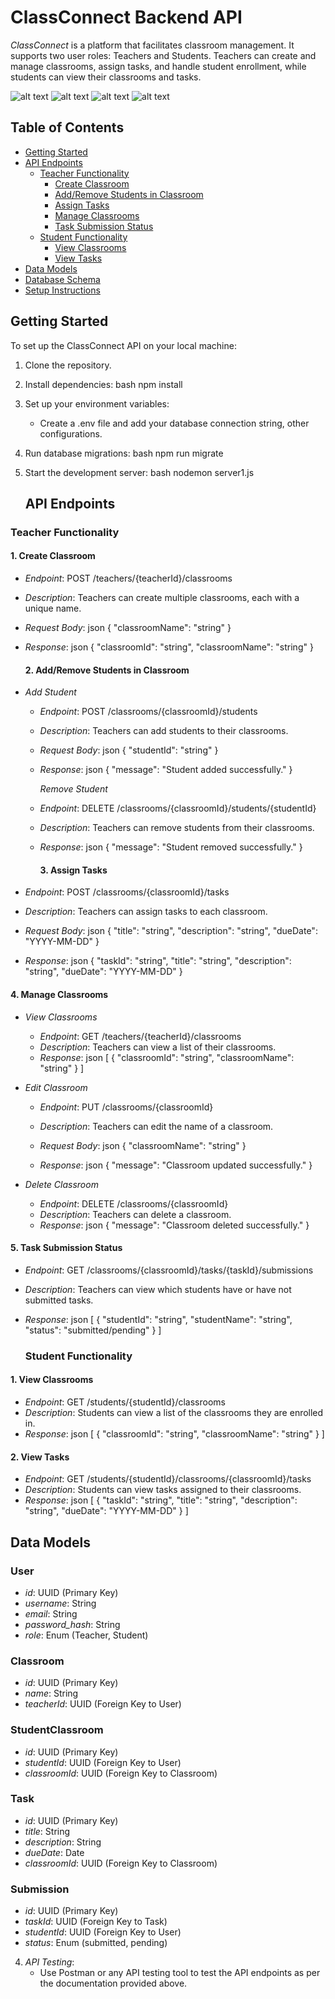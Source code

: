 # ClassConnect Backend API

*ClassConnect* is a platform that facilitates classroom management. It supports two user roles: Teachers and Students. Teachers can create and manage classrooms, assign tasks, and handle student enrollment, while students can view their classrooms and tasks.




![alt text](image-3.png)
![alt text](image-2.png)
![alt text](image-1.png)
![alt text](image.png)

## Table of Contents

- [Getting Started](#getting-started)
- [API Endpoints](#api-endpoints)
  - [Teacher Functionality](#teacher-functionality)
    - [Create Classroom](#create-classroom)
    - [Add/Remove Students in Classroom](#addremove-students-in-classroom)
    - [Assign Tasks](#assign-tasks)
    - [Manage Classrooms](#manage-classrooms)
    - [Task Submission Status](#task-submission-status)
  - [Student Functionality](#student-functionality)
    - [View Classrooms](#view-classrooms)
    - [View Tasks](#view-tasks)
- [Data Models](#data-models)
- [Database Schema](#database-schema)
- [Setup Instructions](#setup-instructions)



## Getting Started

To set up the ClassConnect API on your local machine:

1. Clone the repository.
2. Install dependencies:
   bash
   npm install
   
3. Set up your environment variables:
   - Create a .env file and add your database connection string, other configurations.
4. Run database migrations:
   bash
   npm run migrate
   
5. Start the development server:
   bash
   nodemon server1.js


   ## API Endpoints

### Teacher Functionality

#### 1. Create Classroom
- *Endpoint*: POST /teachers/{teacherId}/classrooms
- *Description*: Teachers can create multiple classrooms, each with a unique name.
- *Request Body*:
  json
  {
    "classroomName": "string"
  }
  
- *Response*:
  json
  {
    "classroomId": "string",
    "classroomName": "string"
  }

  #### 2. Add/Remove Students in Classroom

- *Add Student*
  - *Endpoint*: POST /classrooms/{classroomId}/students
  - *Description*: Teachers can add students to their classrooms.
  - *Request Body*:
    json
    {
      "studentId": "string"
    }
    
  - *Response*:
    json
    {
      "message": "Student added successfully."
    }

    *Remove Student*
  - *Endpoint*: DELETE /classrooms/{classroomId}/students/{studentId}
  - *Description*: Teachers can remove students from their classrooms.
  - *Response*:
    json
    {
      "message": "Student removed successfully."
    }


    #### 3. Assign Tasks
- *Endpoint*: POST /classrooms/{classroomId}/tasks
- *Description*: Teachers can assign tasks to each classroom.
- *Request Body*:
  json
  {
    "title": "string",
    "description": "string",
    "dueDate": "YYYY-MM-DD"
  }
  
- *Response*:
  json
  {
    "taskId": "string",
    "title": "string",
    "description": "string",
    "dueDate": "YYYY-MM-DD"
  }

  
#### 4. Manage Classrooms

- *View Classrooms*
  - *Endpoint*: GET /teachers/{teacherId}/classrooms
  - *Description*: Teachers can view a list of their classrooms.
  - *Response*:
    json
    [
      {
        "classroomId": "string",
        "classroomName": "string"
      }
    ]
    

- *Edit Classroom*
  - *Endpoint*: PUT /classrooms/{classroomId}
  - *Description*: Teachers can edit the name of a classroom.
  - *Request Body*:
    json
    {
      "classroomName": "string"
    }
    
  - *Response*:
    json
    {
      "message": "Classroom updated successfully."
    }
    

- *Delete Classroom*
  - *Endpoint*: DELETE /classrooms/{classroomId}
  - *Description*: Teachers can delete a classroom.
  - *Response*:
    json
    {
      "message": "Classroom deleted successfully."
    }

    
#### 5. Task Submission Status
- *Endpoint*: GET /classrooms/{classroomId}/tasks/{taskId}/submissions
- *Description*: Teachers can view which students have or have not submitted tasks.
- *Response*:
  json
  [
    {
      "studentId": "string",
      "studentName": "string",
      "status": "submitted/pending"
    }
  ]
  
  ### Student Functionality

#### 1. View Classrooms
- *Endpoint*: GET /students/{studentId}/classrooms
- *Description*: Students can view a list of the classrooms they are enrolled in.
- *Response*:
  json
  [
    {
      "classroomId": "string",
      "classroomName": "string"
    }
  ]
  

#### 2. View Tasks
- *Endpoint*: GET /students/{studentId}/classrooms/{classroomId}/tasks
- *Description*: Students can view tasks assigned to their classrooms.
- *Response*:
  json
  [
    {
      "taskId": "string",
      "title": "string",
      "description": "string",
      "dueDate": "YYYY-MM-DD"
    }
  ]
  
## Data Models

### User
- *id*: UUID (Primary Key)
- *username*: String
- *email*: String
- *password_hash*: String
- *role*: Enum (Teacher, Student)

### Classroom
- *id*: UUID (Primary Key)
- *name*: String
- *teacherId*: UUID (Foreign Key to User)

### StudentClassroom
- *id*: UUID (Primary Key)
- *studentId*: UUID (Foreign Key to User)
- *classroomId*: UUID (Foreign Key to Classroom)

### Task
- *id*: UUID (Primary Key)
- *title*: String
- *description*: String
- *dueDate*: Date
- *classroomId*: UUID (Foreign Key to Classroom)

### Submission
- *id*: UUID (Primary Key)
- *taskId*: UUID (Foreign Key to Task)
- *studentId*: UUID (Foreign Key to User)
- *status*: Enum (submitted, pending)



4. *API Testing*:
   - Use Postman or any API testing tool to test the API endpoints as per the documentation provided above.
